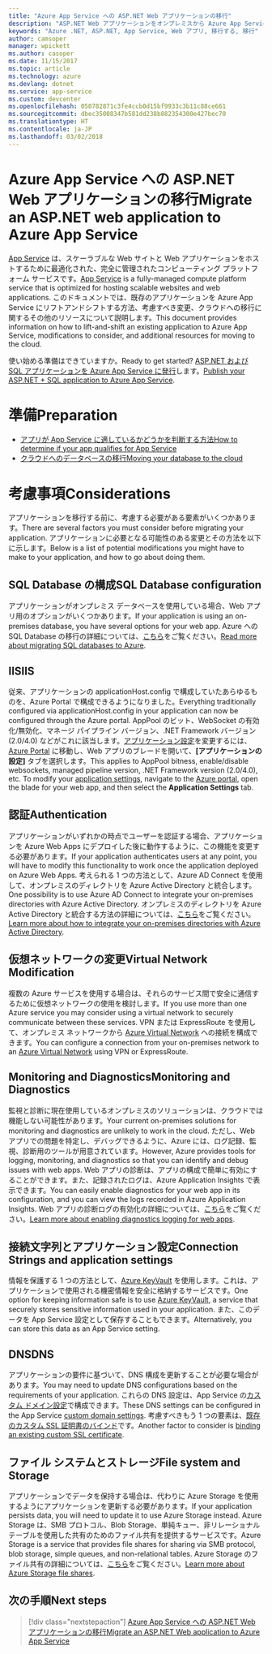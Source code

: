 ```yaml
---
title: "Azure App Service への ASP.NET Web アプリケーションの移行"
description: "ASP.NET Web アプリケーションをオンプレミスから Azure App Service に移行する方法について説明します。"
keywords: "Azure .NET, ASP.NET, App Service, Web アプリ, 移行する, 移行"
author: camsoper
manager: wpickett
ms.author: casoper
ms.date: 11/15/2017
ms.topic: article
ms.technology: azure
ms.devlang: dotnet
ms.service: app-service
ms.custom: devcenter
ms.openlocfilehash: 050782871c3fe4ccb0d15bf9933c3b11c88ce661
ms.sourcegitcommit: dbec35008347b581dd238b882354300e427bec70
ms.translationtype: HT
ms.contentlocale: ja-JP
ms.lasthandoff: 03/02/2018
---
```

# <a name="migrate-an-aspnet-web-application-to-azure-app-service"></a><span data-ttu-id="f0b4e-104">Azure App Service への ASP.NET Web アプリケーションの移行</span><span class="sxs-lookup"><span data-stu-id="f0b4e-104">Migrate an ASP.NET web application to Azure App Service</span></span>

<span data-ttu-id="f0b4e-105">[App Service](https://docs.microsoft.com/azure/app-service/app-service-web-overview#why-use-web-apps) は、スケーラブルな Web サイトと Web アプリケーションをホストするために最適化された、完全に管理されたコンピューティング プラットフォーム サービスです。</span><span class="sxs-lookup"><span data-stu-id="f0b4e-105">[App Service](https://docs.microsoft.com/azure/app-service/app-service-web-overview#why-use-web-apps) is a fully-managed compute platform service that is optimized for hosting scalable websites and web applications.</span></span> <span data-ttu-id="f0b4e-106">このドキュメントでは、既存のアプリケーションを Azure App Service にリフトアンドシフトする方法、考慮すべき変更、クラウドへの移行に関するその他のリソースについて説明します。</span><span class="sxs-lookup"><span data-stu-id="f0b4e-106">This document provides information on how to lift-and-shift an existing application to Azure App Service, modifications to consider, and additional resources for moving to the cloud.</span></span>

<span data-ttu-id="f0b4e-107">使い始める準備はできていますか。</span><span class="sxs-lookup"><span data-stu-id="f0b4e-107">Ready to get started?</span></span> <span data-ttu-id="f0b4e-108">[ASP.NET および SQL アプリケーションを Azure App Service に発行](https://go.microsoft.com/fwlink/?linkid=863214)します。</span><span class="sxs-lookup"><span data-stu-id="f0b4e-108">[Publish your ASP.NET + SQL application to Azure App Service](https://go.microsoft.com/fwlink/?linkid=863214).</span></span>

# <a name="preparation"></a><span data-ttu-id="f0b4e-109">準備</span><span class="sxs-lookup"><span data-stu-id="f0b4e-109">Preparation</span></span>   
* [<span data-ttu-id="f0b4e-110">アプリが App Service に適しているかどうかを判断する方法</span><span class="sxs-lookup"><span data-stu-id="f0b4e-110">How to determine if your app qualifies for App Service</span></span>](https://azure.microsoft.com/downloads/migration-assistant/)
* [<span data-ttu-id="f0b4e-111">クラウドへのデータベースの移行</span><span class="sxs-lookup"><span data-stu-id="f0b4e-111">Moving your database to the cloud</span></span>](https://go.microsoft.com/fwlink/?linkid=863217)

# <a name="considerations"></a><span data-ttu-id="f0b4e-112">考慮事項</span><span class="sxs-lookup"><span data-stu-id="f0b4e-112">Considerations</span></span>
<span data-ttu-id="f0b4e-113">アプリケーションを移行する前に、考慮する必要がある要素がいくつかあります。</span><span class="sxs-lookup"><span data-stu-id="f0b4e-113">There are several factors you must consider before migrating your application.</span></span> <span data-ttu-id="f0b4e-114">アプリケーションに必要となる可能性のある変更とその方法を以下に示します。</span><span class="sxs-lookup"><span data-stu-id="f0b4e-114">Below is a list of potential modifications you might have to make to your application, and how to go about doing them.</span></span>

## <a name="sql-database-configuration"></a><span data-ttu-id="f0b4e-115">SQL Database の構成</span><span class="sxs-lookup"><span data-stu-id="f0b4e-115">SQL Database configuration</span></span>
<span data-ttu-id="f0b4e-116">アプリケーションがオンプレミス データベースを使用している場合、Web アプリ用のオプションがいくつかあります。</span><span class="sxs-lookup"><span data-stu-id="f0b4e-116">If your application is using an on-premises database, you have several options for your web app.</span></span> <span data-ttu-id="f0b4e-117">Azure への SQL Database の移行の詳細については、[こちら](https://go.microsoft.com/fwlink/?linkid=863217)をご覧ください。</span><span class="sxs-lookup"><span data-stu-id="f0b4e-117">[Read more about migrating SQL databases to Azure](https://go.microsoft.com/fwlink/?linkid=863217).</span></span>

## <a name="iis"></a><span data-ttu-id="f0b4e-118">IIS</span><span class="sxs-lookup"><span data-stu-id="f0b4e-118">IIS</span></span>
<span data-ttu-id="f0b4e-119">従来、アプリケーションの applicationHost.config で構成していたあらゆるものを、Azure Portal で構成できるようになりました。</span><span class="sxs-lookup"><span data-stu-id="f0b4e-119">Everything traditionally configured via applicationHost.config in your application can now be configured through the Azure portal.</span></span> <span data-ttu-id="f0b4e-120">AppPool のビット、WebSocket の有効化/無効化、マネージ パイプライン バージョン、.NET Framework バージョン (2.0/4.0) などがこれに該当します。[アプリケーション設定](https://docs.microsoft.com/azure/app-service/web-sites-configure)を変更するには、[Azure Portal](https://portal.azure.com) に移動し、Web アプリのブレードを開いて、**[アプリケーションの設定]** タブを選択します。</span><span class="sxs-lookup"><span data-stu-id="f0b4e-120">This applies to AppPool bitness, enable/disable websockets, managed pipeline version, .NET Framework version (2.0/4.0), etc. To modify your [application settings](https://docs.microsoft.com/azure/app-service/web-sites-configure), navigate to the [Azure portal](https://portal.azure.com), open the blade for your web app, and then select the **Application Settings** tab.</span></span>

## <a name="authentication"></a><span data-ttu-id="f0b4e-121">認証</span><span class="sxs-lookup"><span data-stu-id="f0b4e-121">Authentication</span></span>
<span data-ttu-id="f0b4e-122">アプリケーションがいずれかの時点でユーザーを認証する場合、アプリケーションを Azure Web Apps にデプロイした後に動作するように、この機能を変更する必要があります。</span><span class="sxs-lookup"><span data-stu-id="f0b4e-122">If your application authenticates users at any point, you will have to modify this functionality to work once the application deployed on Azure Web Apps.</span></span> <span data-ttu-id="f0b4e-123">考えられる 1 つの方法として、Azure AD Connect を使用して、オンプレミスのディレクトリを Azure Active Directory と統合します。</span><span class="sxs-lookup"><span data-stu-id="f0b4e-123">One possibility is to use Azure AD Connect to integrate your on-premises directories with Azure Active Directory.</span></span> <span data-ttu-id="f0b4e-124">オンプレミスのディレクトリを Azure Active Directory と統合する方法の詳細については、[こちら](https://docs.microsoft.com/azure/active-directory/connect/active-directory-aadconnect)をご覧ください。</span><span class="sxs-lookup"><span data-stu-id="f0b4e-124">[Learn more about how to integrate your on-premises directories with Azure Active Directory](https://docs.microsoft.com/azure/active-directory/connect/active-directory-aadconnect).</span></span>

## <a name="virtual-network-modification"></a><span data-ttu-id="f0b4e-125">仮想ネットワークの変更</span><span class="sxs-lookup"><span data-stu-id="f0b4e-125">Virtual Network Modification</span></span>
<span data-ttu-id="f0b4e-126">複数の Azure サービスを使用する場合は、それらのサービス間で安全に通信するために仮想ネットワークの使用を検討します。</span><span class="sxs-lookup"><span data-stu-id="f0b4e-126">If you use more than one Azure service you may consider using a virtual network to securely communicate between these services.</span></span> <span data-ttu-id="f0b4e-127">VPN または ExpressRoute を使用して、オンプレミス ネットワークから [Azure Virtual Network](https://docs.microsoft.com/azure/app-service/web-sites-integrate-with-vnet) への接続を構成できます。</span><span class="sxs-lookup"><span data-stu-id="f0b4e-127">You can configure a connection from your on-premises network to an [Azure Virtual Network](https://docs.microsoft.com/azure/app-service/web-sites-integrate-with-vnet) using VPN or ExpressRoute.</span></span>

## <a name="monitoring-and-diagnostics"></a><span data-ttu-id="f0b4e-128">Monitoring and Diagnostics</span><span class="sxs-lookup"><span data-stu-id="f0b4e-128">Monitoring and Diagnostics</span></span>
<span data-ttu-id="f0b4e-129">監視と診断に現在使用しているオンプレミスのソリューションは、クラウドでは機能しない可能性があります。</span><span class="sxs-lookup"><span data-stu-id="f0b4e-129">Your current on-premises solutions for monitoring and diagnostics are unlikely to work in the cloud.</span></span> <span data-ttu-id="f0b4e-130">ただし、Web アプリでの問題を特定し、デバッグできるように、Azure には、ログ記録、監視、診断用のツールが用意されています。</span><span class="sxs-lookup"><span data-stu-id="f0b4e-130">However, Azure provides tools for logging, monitoring, and diagnostics so that you can identify and debug issues with web apps.</span></span> <span data-ttu-id="f0b4e-131">Web アプリの診断は、アプリの構成で簡単に有効にすることができます。また、記録されたログは、Azure Application Insights で表示できます。</span><span class="sxs-lookup"><span data-stu-id="f0b4e-131">You can easily enable diagnostics for your web app in its configuration, and you can view the logs recorded in Azure Application Insights.</span></span> <span data-ttu-id="f0b4e-132">Web アプリの診断ログの有効化の詳細については、[こちら](https://docs.microsoft.com/azure/app-service/web-sites-enable-diagnostic-log)をご覧ください。</span><span class="sxs-lookup"><span data-stu-id="f0b4e-132">[Learn more about enabling diagnostics logging for web apps](https://docs.microsoft.com/azure/app-service/web-sites-enable-diagnostic-log).</span></span>

## <a name="connection-strings-and-application-settings"></a><span data-ttu-id="f0b4e-133">接続文字列とアプリケーション設定</span><span class="sxs-lookup"><span data-stu-id="f0b4e-133">Connection Strings and application settings</span></span>
<span data-ttu-id="f0b4e-134">情報を保護する 1 つの方法として、[Azure KeyVault](https://docs.microsoft.com/azure/key-vault/) を使用します。これは、アプリケーションで使用される機密情報を安全に格納するサービスです。</span><span class="sxs-lookup"><span data-stu-id="f0b4e-134">One option for keeping information safe is to use [Azure KeyVault](https://docs.microsoft.com/azure/key-vault/), a service that securely stores sensitive information used in your application.</span></span> <span data-ttu-id="f0b4e-135">また、このデータを App Service 設定として保存することもできます。</span><span class="sxs-lookup"><span data-stu-id="f0b4e-135">Alternatively, you can store this data as an App Service setting.</span></span>

## <a name="dns"></a><span data-ttu-id="f0b4e-136">DNS</span><span class="sxs-lookup"><span data-stu-id="f0b4e-136">DNS</span></span>
<span data-ttu-id="f0b4e-137">アプリケーションの要件に基づいて、DNS 構成を更新することが必要な場合があります。</span><span class="sxs-lookup"><span data-stu-id="f0b4e-137">You may need to update DNS configurations based on the requirements of your application.</span></span> <span data-ttu-id="f0b4e-138">これらの DNS 設定は、App Service の[カスタム ドメイン設定](https://docs.microsoft.com/azure/app-service/app-service-web-tutorial-custom-domain)で構成できます。</span><span class="sxs-lookup"><span data-stu-id="f0b4e-138">These DNS settings can be configured in the App Service [custom domain settings](https://docs.microsoft.com/azure/app-service/app-service-web-tutorial-custom-domain).</span></span> <span data-ttu-id="f0b4e-139">考慮すべきもう 1 つの要素は、[既存のカスタム SSL 証明書のバインド](https://docs.microsoft.com/azure/app-service/app-service-web-tutorial-custom-ssl)です。</span><span class="sxs-lookup"><span data-stu-id="f0b4e-139">Another factor to consider is [binding an existing custom SSL certificate](https://docs.microsoft.com/azure/app-service/app-service-web-tutorial-custom-ssl).</span></span>

## <a name="file-system-and-storage"></a><span data-ttu-id="f0b4e-140">ファイル システムとストレージ</span><span class="sxs-lookup"><span data-stu-id="f0b4e-140">File system and Storage</span></span>
<span data-ttu-id="f0b4e-141">アプリケーションでデータを保持する場合は、代わりに Azure Storage を使用するようにアプリケーションを更新する必要があります。</span><span class="sxs-lookup"><span data-stu-id="f0b4e-141">If your application persists data, you will need to update it to use Azure Storage instead.</span></span> <span data-ttu-id="f0b4e-142">Azure Storage は、SMB プロトコル、Blob Storage、単純キュー、非リレーショナル テーブルを使用した共有のためのファイル共有を提供するサービスです。</span><span class="sxs-lookup"><span data-stu-id="f0b4e-142">Azure Storage is a service that provides file shares for sharing via SMB protocol, blob storage, simple queues, and non-relational tables.</span></span> <span data-ttu-id="f0b4e-143">Azure Storage のファイル共有の詳細については、[こちら](https://docs.microsoft.com/azure/storage/files/storage-files-introduction)をご覧ください。</span><span class="sxs-lookup"><span data-stu-id="f0b4e-143">[Learn more about Azure Storage file shares](https://docs.microsoft.com/azure/storage/files/storage-files-introduction).</span></span>

## <a name="next-steps"></a><span data-ttu-id="f0b4e-144">次の手順</span><span class="sxs-lookup"><span data-stu-id="f0b4e-144">Next steps</span></span>

> [!div class="nextstepaction"]
> [<span data-ttu-id="f0b4e-145">Azure App Service への ASP.NET Web アプリケーションの移行</span><span class="sxs-lookup"><span data-stu-id="f0b4e-145">Migrate an ASP.NET Web application to Azure App Service</span></span>](https://aka.ms/azure-webapp-migrate)
